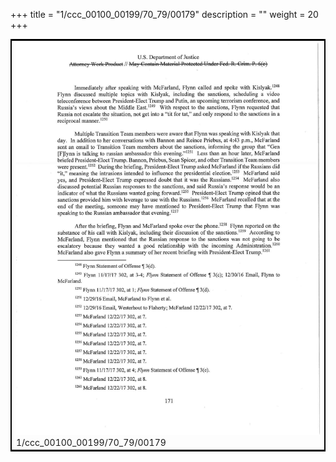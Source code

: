 +++
title = "1/ccc_00100_00199/70_79/00179"
description = ""
weight = 20
+++

<table style="border:2px solid black;max-width:800px;max-height:800px;" 
><tr><td>
<img class="center-fit-jpg"
src="/jpg_/jpg_mueller_report_searchable_179.jpg">
1/ccc_00100_00199/70_79/00179
</img></td></tr></table>
